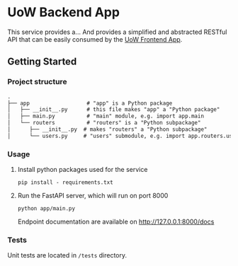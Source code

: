# UoW Backend App

This service provides a... And provides a simplified and abstracted RESTful API that can be easily consumed by the 
[UoW Frontend App]().

## Getting Started

### Project structure

```markdown
.
├── app                  # "app" is a Python package
│   ├── __init__.py      # this file makes "app" a "Python package"
│   ├── main.py          # "main" module, e.g. import app.main
│   └── routers          # "routers" is a "Python subpackage"
│      ├── __init__.py  # makes "routers" a "Python subpackage"
│      └── users.py     # "users" submodule, e.g. import app.routers.users
```

### Usage

1. Install python packages used for the service
    ```console
   pip install - requirements.txt
    ```
2. Run the FastAPI server, which will run on port 8000
    ```console
   python app/main.py
    ```
   Endpoint documentation are available on http://127.0.0.1:8000/docs

### Tests

Unit tests are located in `/tests` directory.

